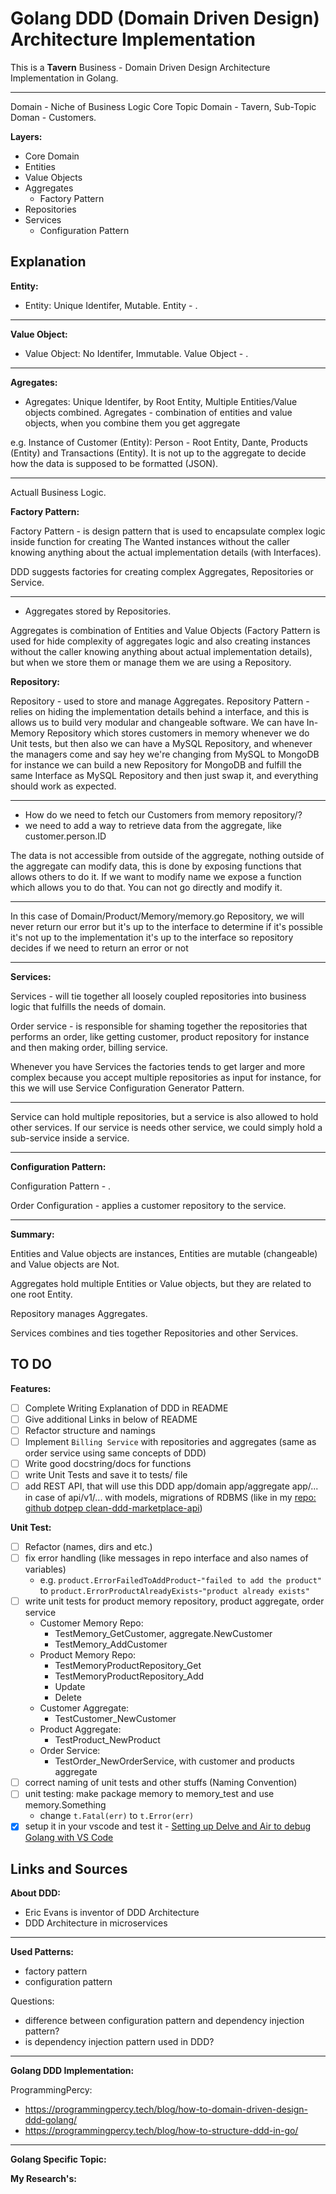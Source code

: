 # Golang DDD (Domain Driven Design) Architecture Implementation

This is a **Tavern** Business - Domain Driven Design Architecture Implementation in Golang.

---

Domain - Niche of Business Logic
Core Topic Domain - Tavern, Sub-Topic Doman - Customers.

**Layers:**

- Core Domain
- Entities
- Value Objects
- Aggregates
    - Factory Pattern
- Repositories
- Services
    - Configuration Pattern

## Explanation

**Entity:**

- Entity: Unique Identifer, Mutable.
Entity - .

---

**Value Object:**

- Value Object: No Identifer, Immutable.
Value Object - .

---

**Agregates:**

- Agregates: Unique Identifer, by Root Entity, Multiple Entities/Value objects combined.
Agregates - combination of entities and value objects, when you combine them you get aggregate

e.g. Instance of Customer (Entity): Person - Root Entity, Dante, Products (Entity) and Transactions (Entity).
It is not up to the aggregate to decide how the data is supposed to be formatted (JSON).

---

Actuall Business Logic.

**Factory Pattern:**

Factory Pattern - is design pattern that is used to encapsulate complex logic inside function for creating The Wanted instances without the caller knowing anything about the actual implementation details (with Interfaces).

DDD suggests factories for creating complex Aggregates, Repositories or Service.

---

- Aggregates stored by Repositories.

Aggregates is combination of Entities and Value Objects (Factory Pattern is used for hide complexity of aggregates logic and also creating instances without the caller knowing anything about actual implementation details),
but when we store them or manage them we are using a Repository.

**Repository:**

Repository - used to store and manage Aggregates.
Repository Pattern - relies on hiding the implementation details behind a interface,
and this is allows us to build very modular and changeable software.
We can have In-Memory Repository which stores customers in memory whenever we do Unit tests,
but then also we can have a MySQL Repository, and whenever the managers come and say hey we're changing from MySQL to MongoDB for instance we can build a new Repository for MongoDB and fulfill the same Interface as MySQL Repository and then just swap it, and everything should work as expected.

---

- How do we need to fetch our Customers from memory repository/?
- we need to add a way to retrieve data from the aggregate, like customer.person.ID

The data is not accessible from outside of the aggregate,
nothing outside of the aggregate can modify data,
this is done by exposing functions that allows others to do it.
If we want to modify name we expose a function which allows you to do that.
You can not go directly and modify it.

---

In this case of Domain/Product/Memory/memory.go Repository,
we will never return our error
but it's up to the interface to determine if it's possible
it's not up to the implementation it's up to the interface
so repository decides if we need to return an error or not

---

**Services:**

Services - will tie together all loosely coupled repositories into business logic that fulfills the needs of domain.

Order service - is responsible for shaming together the repositories that performs an order, like getting customer, product repository for instance and then making order, billing service.

Whenever you have Services the factories tends to get larger and more complex
because you accept multiple repositories as input for instance, for this we will use Service Configuration Generator Pattern.

---

Service can hold multiple repositories, but a service is also allowed to hold other services.
If our service is needs other service, we could simply hold a sub-service inside a service.

---

**Configuration Pattern:**

Configuration Pattern - .

Order Configuration - applies a customer repository to the service.

---

**Summary:**

Entities and Value objects are instances,
Entities are mutable (changeable) and Value objects are Not.

Aggregates hold multiple Entities or Value objects,
but they are related to one root Entity.

Repository manages Aggregates.

Services combines and ties together Repositories and other Services.

## TO DO

**Features:**

- [ ] Complete Writing Explanation of DDD in README
- [ ] Give additional Links in below of README
- [ ] Refactor structure and namings
- [ ] Implement `Billing Service` with repositories and aggregates (same as order service using same concepts of DDD)
- [ ] Write good docstring/docs for functions
- [ ] write Unit Tests and save it to tests/ file
- [ ] add REST API, that will use this DDD app/domain app/aggregate app/... in case of api/v1/... with models, migrations of RDBMS (like in my [repo: github dotpep clean-ddd-marketplace-api](https://github.com/dotpep/clean-ddd-marketplace-api))

**Unit Test:**

- [ ] Refactor (names, dirs and etc.)
- [ ] fix error handling (like messages in repo interface and also names of variables)
    - e.g. `product.ErrorFailedToAddProduct`-`"failed to add the product"` to `product.ErrorProductAlreadyExists`-`"product already exists"`
- [ ] write unit tests for product memory repository, product aggregate, order service
    - Customer Memory Repo:
        - TestMemory_GetCustomer, aggregate.NewCustomer
        - TestMemory_AddCustomer
    - Product Memory Repo:
        - TestMemoryProductRepository_Get
        - TestMemoryProductRepository_Add
        - Update
        - Delete
    - Customer Aggregate:
        - TestCustomer_NewCustomer
    - Product Aggregate:
        - TestProduct_NewProduct
    - Order Service:
        - TestOrder_NewOrderService, with customer and products aggregate
- [ ] correct naming of unit tests and other stuffs (Naming Convention)
- [ ] unit testing: make package memory to memory_test and use memory.Something
    - change `t.Fatal(err)` to `t.Error(err)`
- [x] setup it in your vscode and test it - [Setting up Delve and Air to debug Golang with VS Code](https://dev.to/nerdherd/setting-up-golang-on-vs-code-with-debugging-1kbe)

## Links and Sources

**About DDD:**

- Eric Evans is inventor of DDD Architecture
- DDD Architecture in microservices

---

**Used Patterns:**

- factory pattern
- configuration pattern

Questions:

- difference between configuration pattern and dependency injection pattern?
- is dependency injection pattern used in DDD?

---

**Golang DDD Implementation:**

ProgrammingPercy:

- https://programmingpercy.tech/blog/how-to-domain-driven-design-ddd-golang/
- https://programmingpercy.tech/blog/how-to-structure-ddd-in-go/

---

**Golang Specific Topic:**

**My Research's:**
